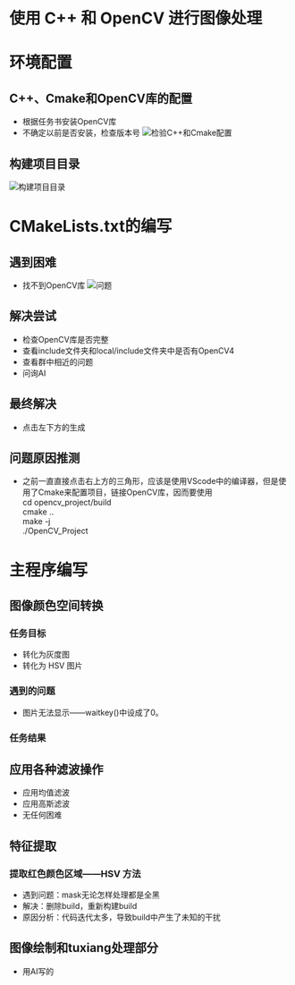 使用 C++ 和 OpenCV 进行图像处理
====
# 环境配置
## C++、Cmake和OpenCV库的配置
- 根据任务书安装OpenCV库
- 不确定以前是否安装，检查版本号
![检验C++和Cmake配置]("resources/process_picture_1.png")
## 构建项目目录
![构建项目目录]("resources/process_picture_2.png")
# CMakeLists.txt的编写
## 遇到困难
- 找不到OpenCV库
![问题]("resources/process_picture_3.png")
## 解决尝试
- 检查OpenCV库是否完整
- 查看include文件夹和local/include文件夹中是否有OpenCV4
- 查看群中相近的问题
- 问询AI
## 最终解决
- 点击左下方的生成
## 问题原因推测
- 之前一直直接点击右上方的三角形，应该是使用VScode中的编译器，但是使用了Cmake来配置项目，链接OpenCV库，因而要使用
<br>cd opencv_project/build
<br>cmake ..
<br>make -j
<br>./OpenCV_Project

# 主程序编写
## 图像颜色空间转换
### 任务目标
- 转化为灰度图
- 转化为 HSV 图片
### 遇到的问题
- 图片无法显示——waitkey()中设成了0。
### 任务结果
## 应用各种滤波操作
- 应用均值滤波
- 应用高斯滤波
- 无任何困难
## 特征提取 
### 提取红色颜色区域——HSV 方法
- 遇到问题：mask无论怎样处理都是全黑
- 解决：删除build，重新构建build
- 原因分析：代码迭代太多，导致build中产生了未知的干扰
## 图像绘制和tuxiang处理部分
- 用AI写的